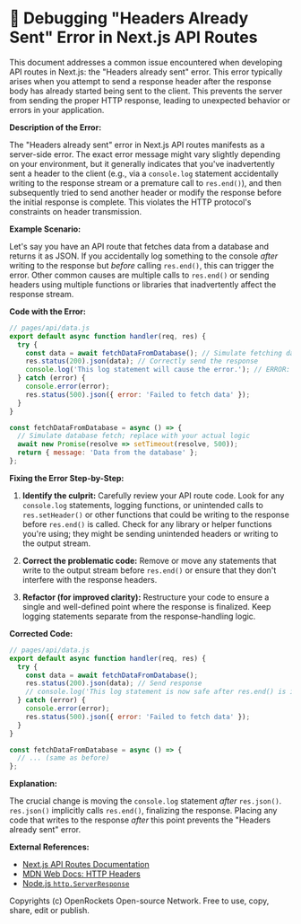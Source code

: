 # 🐞 Debugging "Headers Already Sent" Error in Next.js API Routes


This document addresses a common issue encountered when developing API routes in Next.js: the "Headers already sent" error.  This error typically arises when you attempt to send a response header after the response body has already started being sent to the client. This prevents the server from sending the proper HTTP response, leading to unexpected behavior or errors in your application.

**Description of the Error:**

The "Headers already sent" error in Next.js API routes manifests as a server-side error.  The exact error message might vary slightly depending on your environment, but it generally indicates that you've inadvertently sent a header to the client (e.g., via a `console.log` statement accidentally writing to the response stream or a premature call to `res.end()`), and then subsequently tried to send another header or modify the response before the initial response is complete. This violates the HTTP protocol's constraints on header transmission.

**Example Scenario:**

Let's say you have an API route that fetches data from a database and returns it as JSON.  If you accidentally log something to the console *after* writing to the response but *before* calling `res.end()`, this can trigger the error.  Other common causes are multiple calls to `res.end()` or sending headers using multiple functions or libraries that inadvertently affect the response stream.

**Code with the Error:**

```javascript
// pages/api/data.js
export default async function handler(req, res) {
  try {
    const data = await fetchDataFromDatabase(); // Simulate fetching data
    res.status(200).json(data); // Correctly send the response
    console.log('This log statement will cause the error.'); // ERROR: Headers already sent!
  } catch (error) {
    console.error(error);
    res.status(500).json({ error: 'Failed to fetch data' });
  }
}

const fetchDataFromDatabase = async () => {
  // Simulate database fetch; replace with your actual logic
  await new Promise(resolve => setTimeout(resolve, 500));
  return { message: 'Data from the database' };
};
```

**Fixing the Error Step-by-Step:**

1. **Identify the culprit:** Carefully review your API route code. Look for any `console.log` statements, logging functions, or unintended calls to `res.setHeader()` or other functions that could be writing to the response before `res.end()` is called.  Check for any library or helper functions you're using; they might be sending unintended headers or writing to the output stream.

2. **Correct the problematic code:** Remove or move any statements that write to the output stream before `res.end()` or ensure that they don't interfere with the response headers.

3. **Refactor (for improved clarity):**  Restructure your code to ensure a single and well-defined point where the response is finalized.  Keep logging statements separate from the response-handling logic.


**Corrected Code:**

```javascript
// pages/api/data.js
export default async function handler(req, res) {
  try {
    const data = await fetchDataFromDatabase();
    res.status(200).json(data); // Send response
    // console.log('This log statement is now safe after res.end() is implicitly called by res.json()') // Log after the response has been sent
  } catch (error) {
    console.error(error);
    res.status(500).json({ error: 'Failed to fetch data' });
  }
}

const fetchDataFromDatabase = async () => {
  // ... (same as before)
};
```

**Explanation:**

The crucial change is moving the `console.log` statement *after* `res.json()`.  `res.json()` implicitly calls `res.end()`, finalizing the response.  Placing any code that writes to the response *after* this point prevents the "Headers already sent" error.


**External References:**

* [Next.js API Routes Documentation](https://nextjs.org/docs/api-routes/introduction)
* [MDN Web Docs: HTTP Headers](https://developer.mozilla.org/en-US/docs/Web/HTTP/Headers)
* [Node.js `http.ServerResponse`](https://nodejs.org/api/http.html#http_class_http_serverresponse)


Copyrights (c) OpenRockets Open-source Network. Free to use, copy, share, edit or publish.

